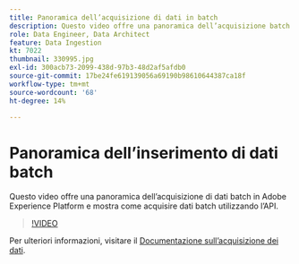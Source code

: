 ```yaml
---
title: Panoramica dell’acquisizione di dati in batch
description: Questo video offre una panoramica dell’acquisizione batch in Adobe Experience Platform e mostra come acquisire dati batch utilizzando l’API.
role: Data Engineer, Data Architect
feature: Data Ingestion
kt: 7022
thumbnail: 330995.jpg
exl-id: 300acb73-2099-438d-97b3-48d2af5afdb0
source-git-commit: 17be24fe619139056a69190b98610644387ca18f
workflow-type: tm+mt
source-wordcount: '68'
ht-degree: 14%

---
```


# Panoramica dell’inserimento di dati batch

Questo video offre una panoramica dell’acquisizione di dati batch in Adobe Experience Platform e mostra come acquisire dati batch utilizzando l’API.

>[!VIDEO](https://video.tv.adobe.com/v/330995?quality=12&learn=on)

Per ulteriori informazioni, visitare il [Documentazione sull’acquisizione dei dati](https://experienceleague.adobe.com/docs/experience-platform/ingestion/home.html?lang=it).